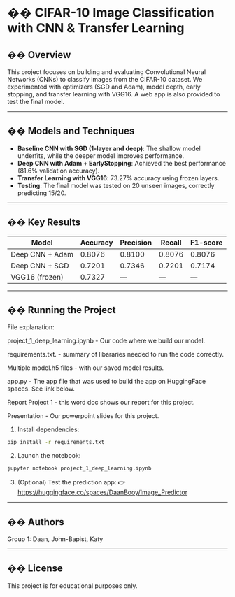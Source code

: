 # �� CIFAR-10 Image Classification with CNN & Transfer Learning

## �� Overview

This project focuses on building and evaluating Convolutional Neural Networks (CNNs) to classify images from the CIFAR-10 dataset. We experimented with optimizers (SGD and Adam), model depth, early stopping, and transfer learning with VGG16. A web app is also provided to test the final model.

---

## �� Models and Techniques

- **Baseline CNN with SGD (1-layer and deep)**: The shallow model underfits, while the deeper model improves performance.
- **Deep CNN with Adam + EarlyStopping**: Achieved the best performance (81.6% validation accuracy).
- **Transfer Learning with VGG16**: 73.27% accuracy using frozen layers.
- **Testing**: The final model was tested on 20 unseen images, correctly predicting 15/20.

---

## �� Key Results

| Model             | Accuracy | Precision | Recall | F1-score |
|------------------|----------|-----------|--------|----------|
| Deep CNN + Adam  | 0.8076   | 0.8100    | 0.8076 | 0.8076   |
| Deep CNN + SGD   | 0.7201   | 0.7346    | 0.7201 | 0.7174   |
| VGG16 (frozen)   | 0.7327   |    —      |   —    |    —     |

---

## �� Running the Project
File explanation:

project_1_deep_learning.ipynb - Our code where we build our model.

requirements.txt. - summary of libararies needed to run the code correctly.

Multiple model.h5 files - with our saved model results.

app.py - The app file that was used to build the app on HuggingFace spaces. See link below.

Report Project 1 - this word doc shows our report for this project.

Presentation - Our powerpoint slides for this project.

1. Install dependencies:
```bash
pip install -r requirements.txt
```

2. Launch the notebook:
```bash
jupyter notebook project_1_deep_learning.ipynb
```

3. (Optional) Test the prediction app:
👉 https://huggingface.co/spaces/DaanBooy/Image_Predictor

---

## �� Authors

Group 1: Daan, John-Bapist, Katy

---

## �� License

This project is for educational purposes only.
